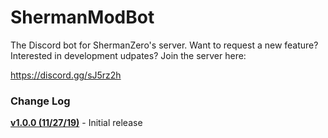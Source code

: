# ShermanModBot

The Discord bot for ShermanZero's server.  Want to request a new feature?  Interested in development udpates?  Join the server here:

https://discord.gg/sJ5rz2h


### Change Log
**[v1.0.0 (11/27/19)](https://github.com/ShermanZero/ShermanModBot/releases/tag/v1.0.0)** - Initial release
